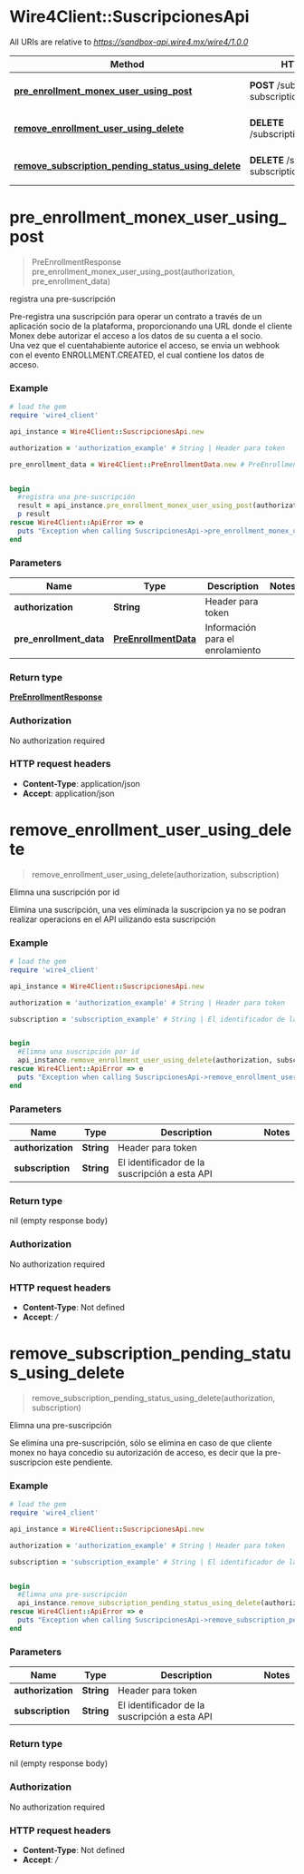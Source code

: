 # Wire4Client::SuscripcionesApi

All URIs are relative to *https://sandbox-api.wire4.mx/wire4/1.0.0*

Method | HTTP request | Description
------------- | ------------- | -------------
[**pre_enrollment_monex_user_using_post**](SuscripcionesApi.md#pre_enrollment_monex_user_using_post) | **POST** /subscriptions/pre-subscription | registra una pre-suscripción
[**remove_enrollment_user_using_delete**](SuscripcionesApi.md#remove_enrollment_user_using_delete) | **DELETE** /subscriptions/{subscription} | Elimna una suscripción por id
[**remove_subscription_pending_status_using_delete**](SuscripcionesApi.md#remove_subscription_pending_status_using_delete) | **DELETE** /subscriptions/pre-subscription/{subscription} | Elimna una pre-suscripción


# **pre_enrollment_monex_user_using_post**
> PreEnrollmentResponse pre_enrollment_monex_user_using_post(authorization, pre_enrollment_data)

registra una pre-suscripción

Pre-registra una suscripción para operar un contrato a través de un aplicación socio de la plataforma, proporcionando una URL donde el cliente Monex debe autorizar el acceso a los datos de su cuenta a el socio.<br/>Una vez que el cuentahabiente autorice el acceso, se envia un webhook con el evento ENROLLMENT.CREATED, el cual contiene los datos de acceso.

### Example
```ruby
# load the gem
require 'wire4_client'

api_instance = Wire4Client::SuscripcionesApi.new

authorization = 'authorization_example' # String | Header para token

pre_enrollment_data = Wire4Client::PreEnrollmentData.new # PreEnrollmentData | Información para el enrolamiento


begin
  #registra una pre-suscripción
  result = api_instance.pre_enrollment_monex_user_using_post(authorization, pre_enrollment_data)
  p result
rescue Wire4Client::ApiError => e
  puts "Exception when calling SuscripcionesApi->pre_enrollment_monex_user_using_post: #{e}"
end
```

### Parameters

Name | Type | Description  | Notes
------------- | ------------- | ------------- | -------------
 **authorization** | **String**| Header para token | 
 **pre_enrollment_data** | [**PreEnrollmentData**](PreEnrollmentData.md)| Información para el enrolamiento | 

### Return type

[**PreEnrollmentResponse**](PreEnrollmentResponse.md)

### Authorization

No authorization required

### HTTP request headers

 - **Content-Type**: application/json
 - **Accept**: application/json



# **remove_enrollment_user_using_delete**
> remove_enrollment_user_using_delete(authorization, subscription)

Elimna una suscripción por id

Elimina una suscripción, una ves eliminada la suscripcion ya no se podran realizar operacions en el API uilizando esta suscripción

### Example
```ruby
# load the gem
require 'wire4_client'

api_instance = Wire4Client::SuscripcionesApi.new

authorization = 'authorization_example' # String | Header para token

subscription = 'subscription_example' # String | El identificador de la suscripción a esta API


begin
  #Elimna una suscripción por id
  api_instance.remove_enrollment_user_using_delete(authorization, subscription)
rescue Wire4Client::ApiError => e
  puts "Exception when calling SuscripcionesApi->remove_enrollment_user_using_delete: #{e}"
end
```

### Parameters

Name | Type | Description  | Notes
------------- | ------------- | ------------- | -------------
 **authorization** | **String**| Header para token | 
 **subscription** | **String**| El identificador de la suscripción a esta API | 

### Return type

nil (empty response body)

### Authorization

No authorization required

### HTTP request headers

 - **Content-Type**: Not defined
 - **Accept**: */*



# **remove_subscription_pending_status_using_delete**
> remove_subscription_pending_status_using_delete(authorization, subscription)

Elimna una pre-suscripción

Se elimina una pre-suscripción, sólo se elimina en caso de que cliente monex no haya concedio su autorización de acceso, es decir que la pre-suscripcion este pendiente.

### Example
```ruby
# load the gem
require 'wire4_client'

api_instance = Wire4Client::SuscripcionesApi.new

authorization = 'authorization_example' # String | Header para token

subscription = 'subscription_example' # String | El identificador de la suscripción a esta API


begin
  #Elimna una pre-suscripción
  api_instance.remove_subscription_pending_status_using_delete(authorization, subscription)
rescue Wire4Client::ApiError => e
  puts "Exception when calling SuscripcionesApi->remove_subscription_pending_status_using_delete: #{e}"
end
```

### Parameters

Name | Type | Description  | Notes
------------- | ------------- | ------------- | -------------
 **authorization** | **String**| Header para token | 
 **subscription** | **String**| El identificador de la suscripción a esta API | 

### Return type

nil (empty response body)

### Authorization

No authorization required

### HTTP request headers

 - **Content-Type**: Not defined
 - **Accept**: */*



